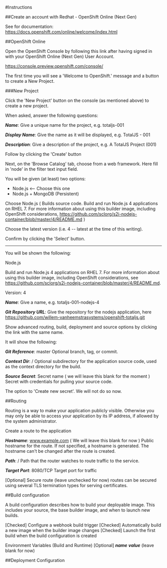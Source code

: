 #Instructions

##Create an account with Redhat - OpenShift Online (Next Gen)

See for documentation: https://docs.openshift.com/online/welcome/index.html

##OpenShift Online

Open the OpenShift Console by following this link after having signed in with your OpenShift Online (Next Gen) User Account.

https://console.preview.openshift.com/console/

The first time you will see a 'Welcome to OpenShift.' message and a button to create a New Project.

###New Project

Click the 'New Project' button on the console (as mentioned above) to create a new project.

When asked, answer the following questions:

***Name***: Give a unique name for the project, e.g. totaljs-001

***Display Name***: Give the name as it will be displayed, e.g. TotalJS - 001

***Description***: Give a description of the project, e.g. A TotalJS Project (001)

Follow by clicking the 'Create' button

Next, on the 'Browse Catalog' tab, choose from a web framework. Here fill in 'node' in the filter text input field.

You will be given (at least) two options:

- Node.js  <-- Choose this one
- Node.js + MongoDB (Persistent)

Choose Node.js ( Builds source code. Build and run Node.js 4 applications on RHEL 7. For more information about using this builder image, including OpenShift considerations, https://github.com/sclorg/s2i-nodejs-container/blob/master/4/README.md ) 

Choose the latest version (i.e. 4 -- latest at the time of this writing).

Confirm by clicking the 'Select' button.
___

You will be shown the following:

Node.js

Build and run Node.js 4 applications on RHEL 7. For more information about using this builder image, including OpenShift considerations, see https://github.com/sclorg/s2i-nodejs-container/blob/master/4/README.md.

Version: 4

***Name***: Give a name, e.g. totaljs-001-nodejs-4

***Git Repository URL***: Give the repository for the nodejs application, here https://github.com/willem-vanheemstrasystems/openshift-totaljs.git

Show advanced routing, build, deployment and source options by clicking the link with the same name.

It will show the following:

***Git Reference***: master
Optional branch, tag, or commit.

***Context Dir***: /
Optional subdirectory for the application source code, used as the context directory for the build.

***Source Secret***: Secret name ( we will leave this blank for the moment )
Secret with credentials for pulling your source code. 

The option to 'Create new secret'. We will not do so now.

##Routing

Routing is a way to make your application publicly visible. Otherwise you may only be able to access your application by its IP address, if allowed by the system administrator.

Create a route to the application

***Hostname***: www.example.com ( We will leave this blank for now )
Public hostname for the route. If not specified, a hostname is generated. The hostname can't be changed after the route is created.

***Path***: /
Path that the router watches to route traffic to the service.

***Target Port***: 8080/TCP
Target port for traffic

[Optional] Secure route (leave unchecked for now)
routes can be secured using several TLS termination types for serving certificates.

##Build configuration

A build configuration describes how to build your deployable image. This includes your source, the base builder image, and when to launch new builds.

[Checked] Configure a webhook build trigger
[Checked] Automatically build a new image when the builder image changes
[Checked] Launch the first build when the build configuration is created

Environment Variables (Build and Runtime)
[Optional] ***name***  ***value*** (leave blank for now)

##Deployment Configuration












